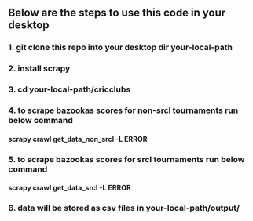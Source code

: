 ## Below are the steps to use this code in your desktop
### 1. git clone this repo into your desktop dir your-local-path
### 2. install scrapy
### 3. cd your-local-path/cricclubs
### 4. to scrape bazookas scores for non-srcl tournaments run below command
#### scrapy crawl get_data_non_srcl -L ERROR 
### 5. to scrape bazookas scores for srcl tournaments run below command
#### scrapy crawl get_data_srcl -L ERROR
### 6. data will be stored as csv files in your-local-path/output/

